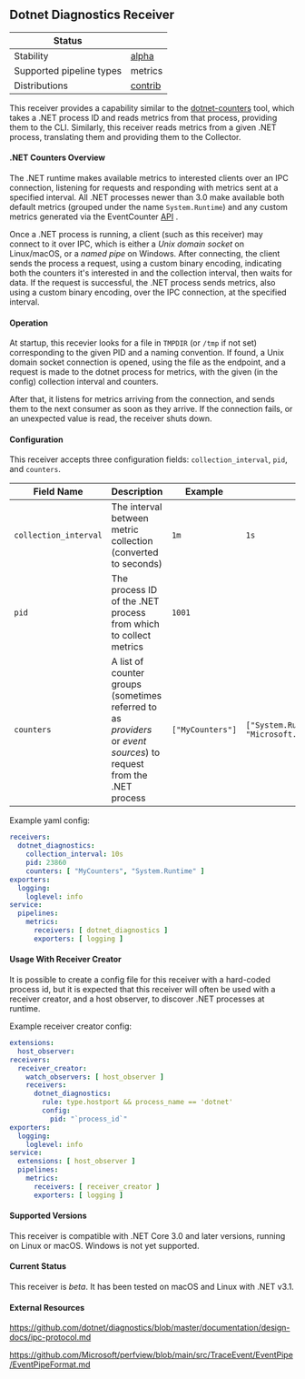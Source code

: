 ## Dotnet Diagnostics Receiver

| Status                   |            |
| ------------------------ |------------|
| Stability                | [alpha]    |
| Supported pipeline types | metrics    |
| Distributions            | [contrib]  |

This receiver provides a capability similar to the
[dotnet-counters](https://docs.microsoft.com/en-us/dotnet/core/diagnostics/dotnet-counters)
tool, which takes a .NET process ID and reads metrics from that process,
providing them to the CLI. Similarly, this receiver reads metrics from a given
.NET process, translating them and providing them to the Collector.

#### .NET Counters Overview

The .NET runtime makes available metrics to interested clients over an IPC
connection, listening for requests and responding with metrics sent at a
specified interval. All .NET processes newer than 3.0 make available both
default metrics (grouped under the name `System.Runtime`) and any custom metrics
generated via the EventCounter
[API](https://docs.microsoft.com/en-us/dotnet/api/system.diagnostics.tracing.eventcounter?view=net-5.0)
.

Once a .NET process is running, a client (such as this receiver) may connect to
it over IPC, which is either a _Unix domain socket_ on Linux/macOS, or a _named
pipe_ on Windows. After connecting, the client sends the process a request,
using a custom binary encoding, indicating both the counters it's interested in
and the collection interval, then waits for data. If the request is successful,
the .NET process sends metrics, also using a custom binary encoding, over the
IPC connection, at the specified interval.

#### Operation

At startup, this recevier looks for a file in `TMPDIR` (or `/tmp` if not set)
corresponding to the given PID and a naming convention. If found, a Unix domain
socket connection is opened, using the file as the endpoint, and a request is
made to the dotnet process for metrics, with the given (in the config)
collection interval and counters.

After that, it listens for metrics arriving from the connection, and sends them
to the next consumer as soon as they arrive. If the connection fails, or an
unexpected value is read, the receiver shuts down.

#### Configuration

This receiver accepts three configuration fields: `collection_interval`,
`pid`, and `counters`.

| Field Name | Description | Example | Default |
| ---------- | ----------- | ------- | ------- |
| `collection_interval` | The interval between metric collection (converted to seconds) | `1m` | `1s`
| `pid` | The process ID of the .NET process from which to collect metrics | `1001` | |
| `counters` | A list of counter groups (sometimes referred to as _providers_ or _event sources_) to request from the .NET process | `["MyCounters"]` | `["System.Runtime", "Microsoft.AspNetCore.Hosting"]` |

Example yaml config:

```yaml
receivers:
  dotnet_diagnostics:
    collection_interval: 10s
    pid: 23860
    counters: [ "MyCounters", "System.Runtime" ]
exporters:
  logging:
    loglevel: info
service:
  pipelines:
    metrics:
      receivers: [ dotnet_diagnostics ]
      exporters: [ logging ]
```

#### Usage With Receiver Creator

It is possible to create a config file for this receiver with a hard-coded
process id, but it is expected that this receiver will often be used with a
receiver creator, and a host observer, to discover .NET processes at runtime.

Example receiver creator config:

```yaml
extensions:
  host_observer:
receivers:
  receiver_creator:
    watch_observers: [ host_observer ]
    receivers:
      dotnet_diagnostics:
        rule: type.hostport && process_name == 'dotnet'
        config:
          pid: "`process_id`"
exporters:
  logging:
    loglevel: info
service:
  extensions: [ host_observer ]
  pipelines:
    metrics:
      receivers: [ receiver_creator ]
      exporters: [ logging ]
```

#### Supported Versions

This receiver is compatible with .NET Core 3.0 and later versions, running on Linux or
macOS. Windows is not yet supported.

#### Current Status

This receiver is _beta_. It has been tested on macOS and Linux with .NET v3.1.

#### External Resources

https://github.com/dotnet/diagnostics/blob/master/documentation/design-docs/ipc-protocol.md

https://github.com/Microsoft/perfview/blob/main/src/TraceEvent/EventPipe/EventPipeFormat.md

[alpha]: https://github.com/open-telemetry/opentelemetry-collector#alpha
[contrib]: https://github.com/open-telemetry/opentelemetry-collector-releases/tree/main/distributions/otelcol-contrib
